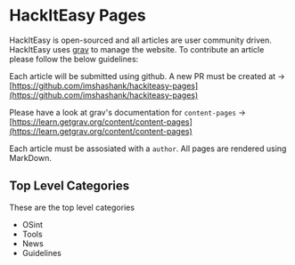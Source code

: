 # HackItEasy Pages

HackItEasy is open-sourced and all articles are user community driven. HackItEasy uses [grav](https://getgrav.org/) to manage the website. To contribute an article please follow the below guidelines:

Each article will be submitted using github.
A new PR must be created at -> [https://github.com/imshashank/hackiteasy-pages](https://github.com/imshashank/hackiteasy-pages)

Please have a look at grav's documentation for `content-pages` -> [https://learn.getgrav.org/content/content-pages](https://learn.getgrav.org/content/content-pages)

Each article must be assosiated with a `author`. All pages are rendered using MarkDown.

## Top Level Categories

These are the top level categories

- OSint
- Tools
- News
- Guidelines
